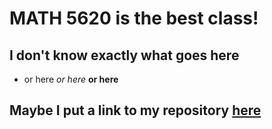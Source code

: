# MATH 5620 is the best class!

## I don't know exactly what goes here

* or here
*or here*
**or here**

## Maybe I put a link to my repository [here](www.gmail.com)

